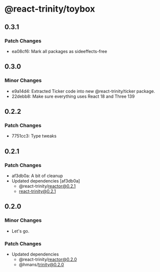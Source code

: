 # @react-trinity/toybox

## 0.3.1

### Patch Changes

- ea08cf6: Mark all packages as sideeffects-free

## 0.3.0

### Minor Changes

- e9a14d4: Extracted Ticker code into new @react-trinity/ticker package.
- 22debb8: Make sure everything uses React 18 and Three 139

## 0.2.2

### Patch Changes

- 7751cc3: Type tweaks

## 0.2.1

### Patch Changes

- af3db0a: A bit of cleanup
- Updated dependencies [af3db0a]
  - @react-trinity/reactor@0.2.1
  - react-trinity@0.2.1

## 0.2.0

### Minor Changes

- Let's go.

### Patch Changes

- Updated dependencies
  - @react-trinity/reactor@0.2.0
  - @hmans/trinity@0.2.0
